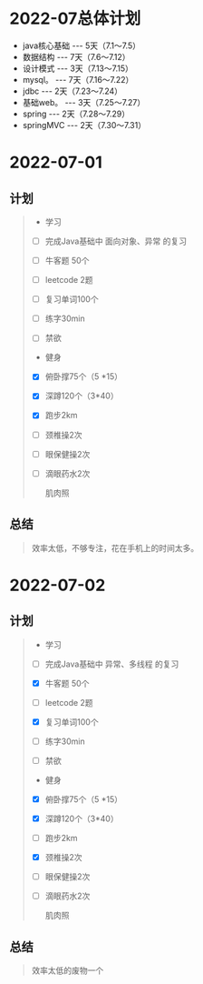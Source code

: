 # 2022-07总体计划

- java核心基础 --- 5天（7.1～7.5）
- 数据结构        --- 7天（7.6～7.12） 
- 设计模式        --- 3天（7.13～7.15）
- mysql。         --- 7天（7.16～7.22）
- jdbc                --- 2天（7.23～7.24）
- 基础web。    --- 3天（7.25～7.27）
- spring            --- 2天（7.28～7.29）
- springMVC    --- 2天（7.30～7.31）



# 2022-07-01

## 计划

> - 学习
>
> - [ ] 完成Java基础中  面向对象、异常 的复习
>
> - [ ] 牛客题 50个
>
> - [ ] leetcode 2题
>
> - [ ] 复习单词100个
>
> - [ ] 练字30min
>
> - [ ] 禁欲
>
> - 健身
>
> - [x] 俯卧撑75个（5 *15）
>
> - [x] 深蹲120个（3*40）
>
> - [x] 跑步2km
>
> - [ ] 颈椎操2次
>
> - [ ] 眼保健操2次
>
> - [ ] 滴眼药水2次
>
>   肌肉照

## 总结

> 效率太低，不够专注，花在手机上的时间太多。

# 2022-07-02

## 计划

> - 学习
>
> - [ ] 完成Java基础中  异常、多线程 的复习
>
> - [x] 牛客题 50个
>
> - [ ] leetcode 2题
>
> - [x] 复习单词100个
>
> - [ ] 练字30min
>
> - [ ] 禁欲
>
> - 健身
>
> - [x] 俯卧撑75个（5 *15）
>
> - [x] 深蹲120个（3*40）
>
> - [ ] 跑步2km
>
> - [x] 颈椎操2次
>
> - [ ] 眼保健操2次
>
> - [ ] 滴眼药水2次
>
>   肌肉照

## 总结

> 效率太低的废物一个